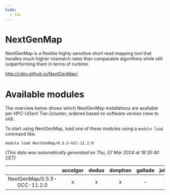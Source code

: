 ```yaml
---
hide:
  - toc
---
```


NextGenMap
==========


NextGenMap is a flexible highly sensitive short read mapping tool that handles much higher mismatch rates than comparable algorithms while still outperforming them in terms of runtime.

http://cibiv.github.io/NextGenMap/
# Available modules


The overview below shows which NextGenMap installations are available per HPC-UGent Tier-2cluster, ordered based on software version (new to old).

To start using NextGenMap, load one of these modules using a `module load` command like:

```shell
module load NextGenMap/0.5.5-GCC-11.2.0
```

*(This data was automatically generated on Thu, 07 Mar 2024 at 18:35:40 CET)*  

| |accelgor|doduo|donphan|gallade|joltik|skitty|
| :---: | :---: | :---: | :---: | :---: | :---: | :---: |
|NextGenMap/0.5.5-GCC-11.2.0|x|x|x|-|x|x|
